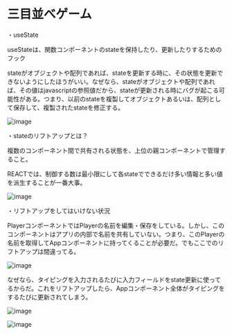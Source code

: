 # 三目並べゲーム
・useState

useStateは、関数コンポーネントのstateを保持したり、更新したりするためのフック


stateがオブジェクトや配列であれば、stateを更新する時に、その状態を更新できないようにしたほうがいい。なぜなら、stateがオブジェクトや配列であれば、その値はjavascriptの参照値だから、stateが更新される時にバグが起こる可能性がある。つまり、以前のstateを複製してオブジェクトあるいは、配列として保存して、複製されたstateを修正する。

![image](https://github.com/seungheondev/Tic-Tac-Toe/assets/170543088/224bc529-8630-4991-bc70-36d4bfed978e)

・stateのリフトアップとは？

複数のコンポーネント間で共有される状態を、上位の親コンポーネントで管理すること。

REACTでは、制御する数は最小限にして各stateでできるだけ多い情報と多い値を派生することが一番大事。

![image](https://github.com/seungheondev/Tic-Tac-Toe/assets/170543088/5af6066c-6ee0-4849-829c-a1118ee6206e)


・リフトアップをしてはいけない状況

PlayerコンポーネントではPlayerの名前を編集・保存をしている。しかし、このコンポーネントはアプリの内部で名前を共有していない。つまり、このPlayerの名前を取得してAppコンポーネントに持ってくることが必要だ。でもここでのリフトアップは間違ってる。

![image](https://github.com/seungheondev/Tic-Tac-Toe/assets/170543088/989ebe83-03e9-4dbd-ab17-2f37bf2c4ff6)

なぜなら、タイピングを入力されるたびに入力フィールドをstate更新に使ってるからだ。これをリフトアップしたら、Appコンポーネント全体がタイピングをするたびに更新されてしまう。

![image](https://github.com/seungheondev/Tic-Tac-Toe/assets/170543088/9b2e3663-91cc-4608-af9b-a617d24a84d9)

![image](https://github.com/seungheondev/Tic-Tac-Toe/assets/170543088/b4aeee72-1424-4df4-b545-d68fc8051c57)


